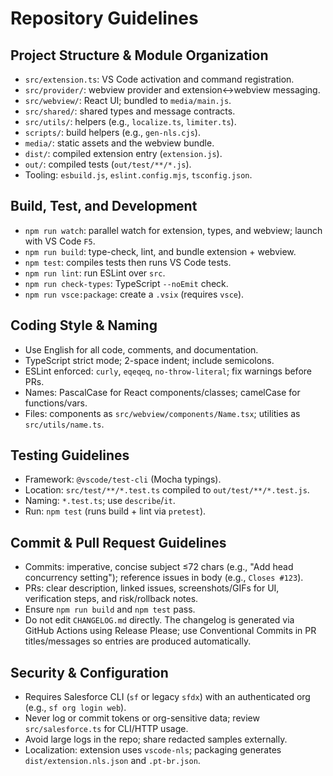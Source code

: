 # Repository Guidelines

## Project Structure & Module Organization

- `src/extension.ts`: VS Code activation and command registration.
- `src/provider/`: webview provider and extension↔webview messaging.
- `src/webview/`: React UI; bundled to `media/main.js`.
- `src/shared/`: shared types and message contracts.
- `src/utils/`: helpers (e.g., `localize.ts`, `limiter.ts`).
- `scripts/`: build helpers (e.g., `gen-nls.cjs`).
- `media/`: static assets and the webview bundle.
- `dist/`: compiled extension entry (`extension.js`).
- `out/`: compiled tests (`out/test/**/*.js`).
- Tooling: `esbuild.js`, `eslint.config.mjs`, `tsconfig.json`.

## Build, Test, and Development

- `npm run watch`: parallel watch for extension, types, and webview; launch with VS Code `F5`.
- `npm run build`: type-check, lint, and bundle extension + webview.
- `npm test`: compiles tests then runs VS Code tests.
- `npm run lint`: run ESLint over `src`.
- `npm run check-types`: TypeScript `--noEmit` check.
- `npm run vsce:package`: create a `.vsix` (requires `vsce`).

## Coding Style & Naming

- Use English for all code, comments, and documentation.
- TypeScript strict mode; 2-space indent; include semicolons.
- ESLint enforced: `curly`, `eqeqeq`, `no-throw-literal`; fix warnings before PRs.
- Names: PascalCase for React components/classes; camelCase for functions/vars.
- Files: components as `src/webview/components/Name.tsx`; utilities as `src/utils/name.ts`.

## Testing Guidelines

- Framework: `@vscode/test-cli` (Mocha typings).
- Location: `src/test/**/*.test.ts` compiled to `out/test/**/*.test.js`.
- Naming: `*.test.ts`; use `describe`/`it`.
- Run: `npm test` (runs build + lint via `pretest`).

## Commit & Pull Request Guidelines

- Commits: imperative, concise subject ≤72 chars (e.g., "Add head concurrency setting"); reference issues in body (e.g., `Closes #123`).
- PRs: clear description, linked issues, screenshots/GIFs for UI, verification steps, and risk/rollback notes.
- Ensure `npm run build` and `npm test` pass.
- Do not edit `CHANGELOG.md` directly. The changelog is generated via GitHub Actions using Release Please; use Conventional Commits in PR titles/messages so entries are produced automatically.

## Security & Configuration

- Requires Salesforce CLI (`sf` or legacy `sfdx`) with an authenticated org (e.g., `sf org login web`).
- Never log or commit tokens or org-sensitive data; review `src/salesforce.ts` for CLI/HTTP usage.
- Avoid large logs in the repo; share redacted samples externally.
- Localization: extension uses `vscode-nls`; packaging generates `dist/extension.nls.json` and `.pt-br.json`.
